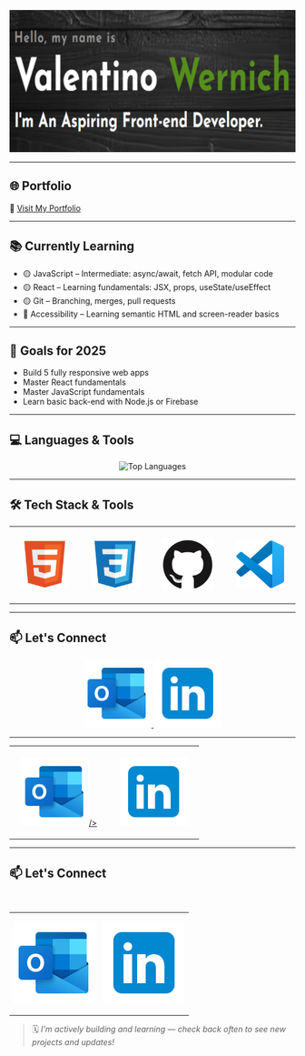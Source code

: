 <p align="center">
  <img src="banner-image.png" alt="Banner" style="width: 100%; height: 250px; object-fit: cover;" />
</p>

---

## 🌐 Portfolio

🔗 [Visit My Portfolio](https://the-wernich.github.io/my-portfolio/)

---

## 📚 Currently Learning

- 🟡 JavaScript – Intermediate: async/await, fetch API, modular code
- 🟡 React – Learning fundamentals: JSX, props, useState/useEffect
- 🟡 Git – Branching, merges, pull requests
- 🔵 Accessibility – Learning semantic HTML and screen-reader basics

---

## 🎯 Goals for 2025

- Build 5 fully responsive web apps
- Master React fundamentals
- Master JavaScript fundamentals
- Learn basic back-end with Node.js or Firebase

---

## 💻 Languages & Tools

<div align="center">
  <img 
    src="https://github-readme-stats.vercel.app/api/top-langs/?username=the-wernich&layout=compact&theme=tokyonight" 
    alt="Top Languages" 
    width="400" 
    height="400"
  >
</div>

---

## 🛠️ Tech Stack & Tools

<table align="center">
  <tr>
    <td align="center" style="padding: 20px;">
      <a href="https://developer.mozilla.org/en-US/docs/Web/HTML" target="_blank">
        <img src="https://raw.githubusercontent.com/devicons/devicon/master/icons/html5/html5-original.svg" width="100" alt="HTML5"/><br>
      </a>
    </td>
    <td align="center" style="padding: 20px;">
      <a href="https://developer.mozilla.org/en-US/docs/Web/CSS" target="_blank">
        <img src="https://raw.githubusercontent.com/devicons/devicon/master/icons/css3/css3-original.svg" width="100" alt="CSS3"/><br>
      </a>
    </td>
    <td align="center" style="padding: 20px;">
      <a href="https://github.com" target="_blank">
        <img src="https://raw.githubusercontent.com/devicons/devicon/master/icons/github/github-original.svg" width="110" alt="GitHub"/><br>
      </a>
    </td>
    <td align="center" style="padding: 20px;">
      <a href="https://code.visualstudio.com/" target="_blank">
        <img src="https://raw.githubusercontent.com/devicons/devicon/master/icons/vscode/vscode-original.svg" width="100" alt="VS Code"/><br>
      </a>
    </td>
  </tr>
</table>

---

## 📫 Let's Connect

<p align="center">
  <a href="mailto:valentino.wernich@outlook.com" target="_blank">
    <span>
      <img src="outlook-icon-144.png" width="120" alt="Email"/>
    </span>
  </a>
  
  <a href="https://linkedin.com/in/valentino-wernich" target="_blank">
    <span>
      <img src="linkedin-icon-144.png" width="120" alt="LinkedIn"/>
    </span>
  </a>
</p>

---

<table align="center">
  <tr>
    <td align="center" style="padding: 20px;">
      <a href="mailto:valentino.wernich@outlook.com" target="_blank">
        <img src="outlook-icon-144.png" width="120" alt="Email"/>/><br>
      </a>
    </td>
    <td align="center" style="padding: 20px;">
      <a href="https://linkedin.com/in/valentino-wernich" target="_blank">
        <img src="linkedin-icon-144.png" width="120" alt="LinkedIn"/><br>
      </a>
    </td>
  </tr>
</table>

---

## 📫 Let's Connect
<table align="center">
  <tr>
    <td>
      
[![Email](outlook-icon-144.png)](mailto:valentino.wernich@outlook.com)
    </td>
&nbsp;&nbsp;
    <td>
[![LinkedIn](linkedin-icon-144.png)](https://linkedin.com/in/valentino-wernich)
    </td>
  </tr>
</table>

> 🗓️ _I’m actively building and learning — check back often to see new projects and updates!_

